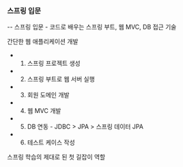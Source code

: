 ### 스프링 입문
--
스프링 입문 - 코드로 배우는 스프링 부트, 웹 MVC, DB 접근 기술

간단한 웹 애플리케이션 개발
* 1. 스프링 프로젝트 생성
* 2. 스프링 부트로 웹 서버 실행
* 3. 회원 도메인 개발
* 4. 웹 MVC 개발
* 5. DB 연동 - JDBC > JPA > 스프링 데이터 JPA
* 6. 테스트 케이스 작성

스프링 학습의 제대로 된 첫 길잡이 역할
